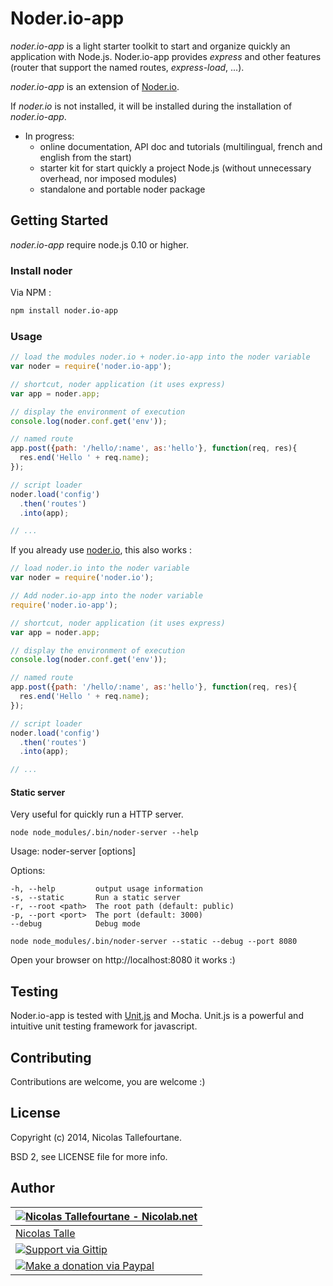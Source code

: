 # Noder.io-app

_noder.io-app_ is a light starter toolkit to start and organize quickly an application with Node.js. Noder.io-app provides _express_ and other features (router that support the named routes, _express-load_, ...).

_noder.io-app_ is an extension of [Noder.io](https://github.com/noder-io/noder.io).

If _noder.io_ is not installed, it will be installed during the installation of _noder.io-app_.

  * In progress:
    * online documentation, API doc and tutorials (multilingual, french and english from the start)
    * starter kit for start quickly a project Node.js (without unnecessary overhead, nor imposed modules)
    * standalone and portable noder package


## Getting Started

_noder.io-app_ require node.js 0.10 or higher.

### Install noder

Via NPM :

```sh
npm install noder.io-app
```

### Usage

```js
// load the modules noder.io + noder.io-app into the noder variable
var noder = require('noder.io-app');

// shortcut, noder application (it uses express)
var app = noder.app;

// display the environment of execution
console.log(noder.conf.get('env'));

// named route
app.post({path: '/hello/:name', as:'hello'}, function(req, res){
  res.end('Hello ' + req.name);
});

// script loader
noder.load('config')
  .then('routes')
  .into(app);

// ...
```

If you already use [noder.io](https://github.com/noder-io/noder.io), this also works :

```js
// load noder.io into the noder variable
var noder = require('noder.io');

// Add noder.io-app into the noder variable
require('noder.io-app');

// shortcut, noder application (it uses express)
var app = noder.app;

// display the environment of execution
console.log(noder.conf.get('env'));

// named route
app.post({path: '/hello/:name', as:'hello'}, function(req, res){
  res.end('Hello ' + req.name);
});

// script loader
noder.load('config')
  .then('routes')
  .into(app);

// ...
```

#### Static server

Very useful for quickly run a HTTP server.

```shell
node node_modules/.bin/noder-server --help
```

 Usage: noder-server [options]

  Options:

    -h, --help         output usage information
    -s, --static       Run a static server
    -r, --root <path>  The root path (default: public)
    -p, --port <port>  The port (default: 3000)
    --debug            Debug mode

```shell
node node_modules/.bin/noder-server --static --debug --port 8080
```

Open your browser on http://localhost:8080 it works :)

## Testing

Noder.io-app is tested with [Unit.js](http://unitjs.com) and Mocha. 
Unit.js is a powerful and intuitive unit testing framework for javascript.

## Contributing

Contributions are welcome, you are welcome :)

## License

Copyright (c) 2014, Nicolas Tallefourtane.


BSD 2, see LICENSE file for more info.

## Author

| [![Nicolas Tallefourtane - Nicolab.net](http://www.gravatar.com/avatar/d7dd0f4769f3aa48a3ecb308f0b457fc?s=64)](http://nicolab.net) |
|---|
| [Nicolas Talle](http://nicolab.net) |
| [![Support via Gittip](http://img.shields.io/gittip/Nicolab.svg)](https://www.gittip.com/Nicolab/) |
| [![Make a donation via Paypal](https://www.paypalobjects.com/en_US/i/btn/btn_donate_SM.gif)](https://www.paypal.com/cgi-bin/webscr?cmd=_s-xclick&hosted_button_id=PGRH4ZXP36GUC) |
